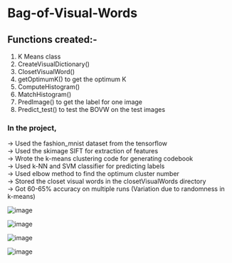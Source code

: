 # Bag-of-Visual-Words

## Functions created:-
1. K Means class 
2. CreateVisualDictionary() 
3. ClosetVisualWord()
4. getOptimumK() to get the optimum K 
5. ComputeHistogram() 
6. MatchHistogram() 
7. PredImage() to get the label for one image 
8. Predict_test() to test the BOVW on the test images

### In the project, 
-> Used the fashion_mnist dataset from the tensorflow <br/>
-> Used the skimage SIFT for extraction of features <br/>
-> Wrote the k-means clustering code for generating codebook <br/>
-> Used k-NN and SVM classifier for predicting labels <br/>
-> Used elbow method to find the optimum cluster number <br/>
-> Stored the closet visual words in the closetVisualWords directory <br/>
-> Got 60-65% accuracy on multiple runs (Variation due to randomness in k-means) <br/>

![image](https://user-images.githubusercontent.com/72060359/204859919-07fb510c-3998-4505-9d84-305d4f9861d1.png)

![image](https://user-images.githubusercontent.com/72060359/204859134-fdcc157d-0d16-4580-9810-770e1299b44a.png)

![image](https://user-images.githubusercontent.com/72060359/204858468-c6c255d9-0ddd-4977-aeac-51b644d38b4c.png)

![image](https://user-images.githubusercontent.com/72060359/204858360-8cef0681-f981-45fe-85a8-7072ffbc8e8f.png)






